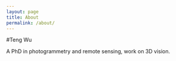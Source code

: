 ```yaml
---
layout: page
title: About
permalink: /about/
---
```


#Teng Wu

A PhD in photogrammetry and remote sensing, work on 3D vision.

<!--
; This website is powered by **[fastpages](https://github.com/fastai/fastpages)** [^1].

; [^1]:a blogging platform that natively supports Jupyter notebooks in addition to other formats.
-->